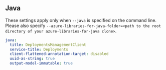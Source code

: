 ## Java

These settings apply only when `--java` is specified on the command line.
Please also specify `--azure-libraries-for-java-folder=<path to the root directory of your azure-libraries-for-java clone>`.

``` yaml $(java)
java:
  title: DeploymentsManagementClient
  service-title: Deployments
  client-flattened-annotation-target: disabled
  uuid-as-string: true
  output-model-immutable: true
```
